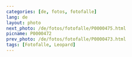 ```yaml
---
categories: [de, fotos, fotofalle]
lang: de
layout: photo
next_photo: /de/fotos/fotofalle/P0000475.html
picname: P0000472
prev_photo: /de/fotos/fotofalle/P0000473.html
tags: [Fotofalle, Leopard]
---
```

